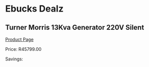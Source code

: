 
# Ebucks Dealz
## Turner Morris 13Kva Generator 220V Silent
[Product Page](https://www.ebucks.com/web/shop/productSelected.do?prodId=873438924&catId=870841698)

Price: R45799.00

Savings: 


	